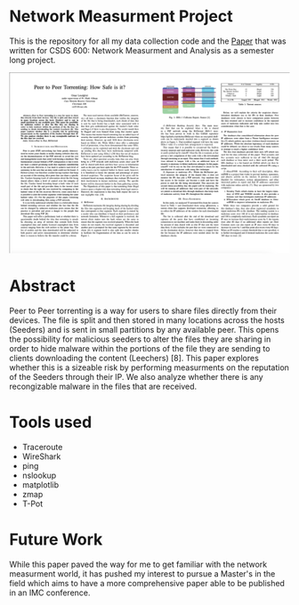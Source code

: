 # Network Measurment Project 
This is the repository for all my data collection code and the [Paper](/Paper_Omar_Loudghiri.pdf) that was written for CSDS 600: Network Measurment
and Analysis as a semester long project.

[<img src="Front_pages.png">](/Paper_Omar_Loudghiri.pdf)


# Abstract

Peer to Peer torrenting is a way for users to share files directly from their devices. The file is split and then stored in many locations across the hosts (Seeders) and is sent in small partitions by any available peer. This opens the possibility for malicious seeders to alter the files they are sharing in order to hide malware within the portions of the file they are sending to clients downloading the content (Leechers) [8]. This paper explores whether this is a sizeable risk by performing measurments on the reputation of the Seeders through their IP. We also analyze whether there is any recongizable malware in the files that are received.

# Tools used 

- Traceroute
- WireShark
- ping
- nslookup
- matplotlib
- zmap
- T-Pot

# Future Work

While this paper paved the way for me to get familiar with the network measurment world, it has pushed my interest to pursue a Master's in the field which aims to have a more comprehensive paper able to be published in an IMC conference. 
